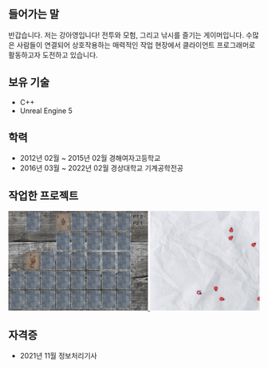 ## 들어가는 말
반갑습니다. 저는 강아영입니다! 전투와 모험, 그리고 낚시를 즐기는 게이머입니다. 수많은 사람들이 연결되어 상호작용하는 매력적인 작업 현장에서 클라이언트 프로그래머로 활동하고자 도전하고 있습니다.

## 보유 기술
- C++
- Unreal Engine 5

## 학력
- 2012년 02월 ~ 2015년 02월 경해여자고등학교
- 2016년 03월 ~ 2022년 02월 경상대학교 기계공학전공
 
## 작업한 프로젝트
<div style="overflow-x: scroll; white-space: nowrap;">
  <a href="https://github.com/river-zero/Memory_Game">
    <img src="https://raw.githubusercontent.com/river-zero/Memory_Game/main/Memory_Game.gif" alt="짝 맞추기 게임" width="280" height="200" style="display: inline-block;">
  </a>
 <a href="https://github.com/river-zero/Bug_Game">
    <img src="https://raw.githubusercontent.com/river-zero/Bug_Game/main/BugGame.gif" alt="벌레 게임" width="280" height="200" style="display: inline-block;">
  </a>
</div>

## 자격증
- 2021년 11월 정보처리기사
